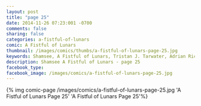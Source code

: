 ```yaml
---
layout: post
title: "page 25"
date: 2014-11-26 07:23:001 -0700
comments: false
sharing: false
categories: a-fistful-of-lunars
comic: A Fistful of Lunars
thumbnail: /images/comics/thumbs/a-fistful-of-lunars-page-25.jpg
keywords: Shamsee, A Fistful of Lunars, Tristan J. Tarwater, Adrian Ricker
description: Shamsee A Fistful of Lunars - page 25
facebook_type: 
facebook_image: /images/comics/a-fistful-of-lunars-page-25.jpg
---
```

{% img comic-page /images/comics/a-fistful-of-lunars-page-25.jpg 'A Fistful of Lunars Page 25' 'A Fistful of Lunars Page 25'%}